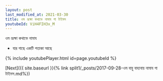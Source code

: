 ```yaml
---
layout: post
last_modified_at: 2021-03-30
title: ওম ভ্রূক্ষা কথাভে নামায গা টাইমস
youtubeId: ViH4FIH3x_M
---
```

 
 
 ওম ভ্রূক্ষা কথাভে নামায  
 
 -  যার গাছে একটি পতাকা আছে 
 
  
 
  
 
 
 
 
 
 


{% include youtubePlayer.html id=page.youtubeId %}
 
[Next]({{ site.baseurl }}{% link  split1/_posts/2017-09-28-ওম বায়ু বাহানায় নামায গা টাইমস.md%})
 
